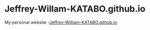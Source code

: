 # Jeffrey-Willam-KATABO.github.io
My personal website
-[Jeffrey-William-KATABO.github.io](https://Jeffrey-William-KATABO.github.io)
